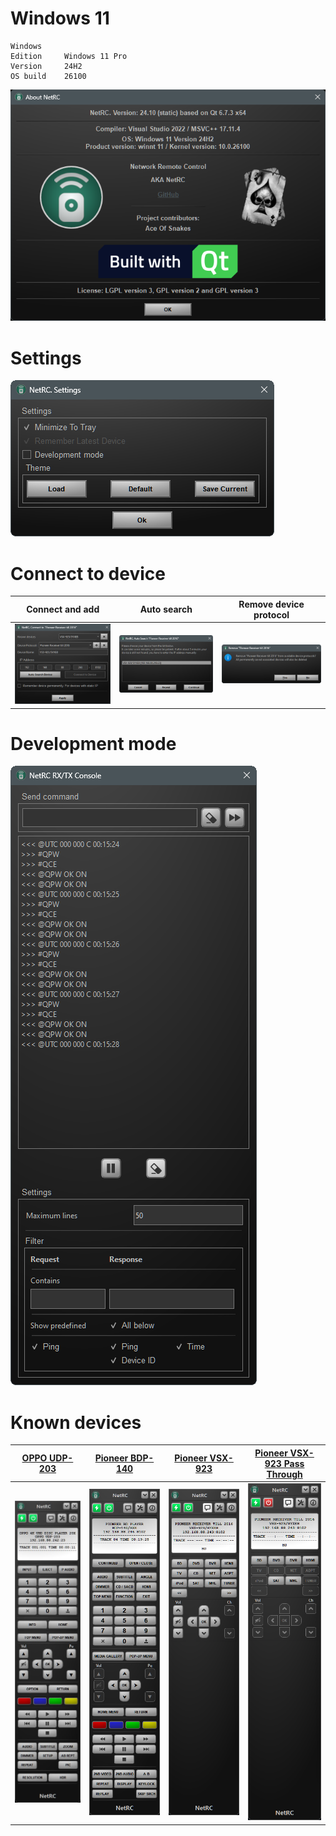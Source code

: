 # Windows 11
    Windows
    Edition     Windows 11 Pro
    Version	    24H2
    OS build    26100

![About](./images/about.png)

# Settings
![Settings](./images/settings.png) 

# Connect to device
Connect and add | Auto search | Remove device protocol
:-------------------------:|:-------------------------:|:-------------------------:
![Connect](./images/connect.png) | ![Auto search](./images/search.png) | ![Remove](./images/remove.png)

# Development mode
![Development mode](./images/dev.png)

# Known devices
[OPPO UDP-203](../OPPO_UDP-203) | [Pioneer BDP-140](../Pioneer_BDP-140) | [Pioneer VSX-923](../Pioneer_VSX923) | [Pioneer VSX-923 Pass Through](../Pioneer_VSX923)
:-------------------------:|:-------------------------:|:-------------------------:|:-------------------------:
![OPPO UDP-203](./images/Oppo-203.png) | ![Pioneer BDP-140](./images/BDP-140.png) | ![Pioneer VSX-923](./images/VSX-923.png) | ![Pioneer VSX-923 Pass Through](./images/VSX-923-pt.png)

